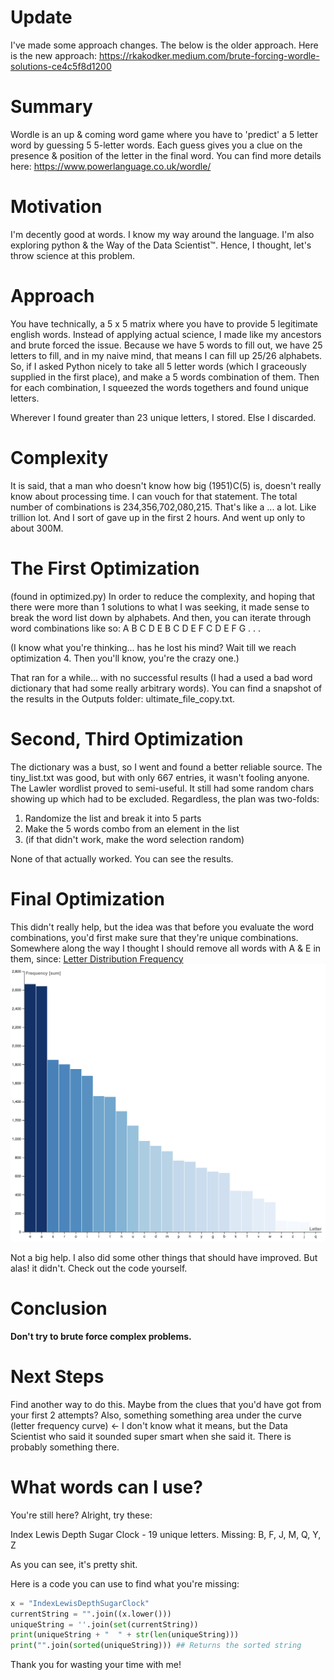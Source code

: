 # Update
I've made some approach changes. The below is the older approach. Here is the new approach: 
https://rkakodker.medium.com/brute-forcing-wordle-solutions-ce4c5f8d1200

# Summary
Wordle is an up & coming word game where you have to 'predict' a 5 letter word by guessing 5 5-letter words.
Each guess gives you a clue on the presence & position of the letter in the final word.
You can find more details here: https://www.powerlanguage.co.uk/wordle/

# Motivation
I'm decently good at words. I know my way around the language. I'm also exploring python & the Way of the Data Scientist™. Hence, I thought, let's throw science at this problem.

# Approach
You have technically, a 5 x 5 matrix where you have to provide 5 legitimate english words. Instead of applying actual science, I made like my ancestors and brute forced the issue. Because we have 5 words to fill out, we have 25 letters to fill, and in my naive mind, that means I can fill up 25/26 alphabets. So, if I asked Python nicely to take all 5 letter words (which I graceously supplied in the first place), and make a 5 words combination of them. 
Then for each combination, I squeezed the words togethers and found unique letters. 

Wherever I found greater than 23 unique letters, I stored. Else I discarded.

# Complexity
It is said, that a man who doesn't know how big (1951)C(5) is, doesn't really know about processing time. I can vouch for that statement.
The total number of combinations is 234,356,702,080,215. That's like a ... a lot. Like trillion lot. And I sort of gave up in the first 2 hours.
And went up only to about 300M.

# The First Optimization
(found in optimized.py)
In order to reduce the complexity, and hoping that there were more than 1 solutions to what I was seeking, it made sense to break the word list down by alphabets.
And then, you can iterate through word combinations like so: 
A B C D E
B C D E F
C D E F G
.
.
.

(I know what you're thinking... has he lost his mind? Wait till we reach optimization 4. Then you'll know, you're the crazy one.)

That ran for a while... with no successful results (I had a used a bad word dictionary that had some really arbitrary words). You can find a snapshot of the results in the Outputs folder: ultimate_file_copy.txt.

# Second, Third Optimization
The dictionary was a bust, so I went and found a better reliable source. The tiny_list.txt was good, but with only 667 entries, it wasn't fooling anyone. The Lawler wordlist proved to semi-useful. It still had some random chars showing up which had to be excluded.
Regardless, the plan was two-folds:
1. Randomize the list and break it into 5 parts
2. Make the 5 words combo from an element in the list
3. (if that didn't work, make the word selection random)

None of that actually worked. You can see the results.

# Final Optimization
This didn't really help, but the idea was that before you evaluate the word combinations, you'd first make sure that they're unique combinations. Somewhere along the way I thought I should remove all words with A & E in them, since:
[Letter Distribution Frequency](https://github.com/medicantBias117/wordle-bruteforce/blob/main/Images/letter_frequency.png)
<img src="https://github.com/medicantBias117/wordle-bruteforce/blob/main/Images/letter_frequency.png">

Not a big help. I also did some other things that should have improved. But alas! it didn't. Check out the code yourself.

# Conclusion
<b>Don't try to brute force complex problems. </b>

# Next Steps
Find another way to do this. Maybe from the clues that you'd have got from your first 2 attempts?
Also, something something area under the curve (letter frequency curve) <- I don't know what it means, but the Data Scientist who said it sounded super smart when she said it. There is probably something there.


# What words can I use?
You're still here? Alright, try these:

Index Lewis Depth Sugar Clock - 19 unique letters. Missing: B, F, J, M, Q, Y,  Z

As you can see, it's pretty shit.

Here is a code you can use to find what you're missing:

```python
x = "IndexLewisDepthSugarClock"
currentString = "".join((x.lower()))
uniqueString = ''.join(set(currentString))
print(uniqueString + "  " + str(len(uniqueString)))
print("".join(sorted(uniqueString))) ## Returns the sorted string

```

Thank you for wasting your time with me!